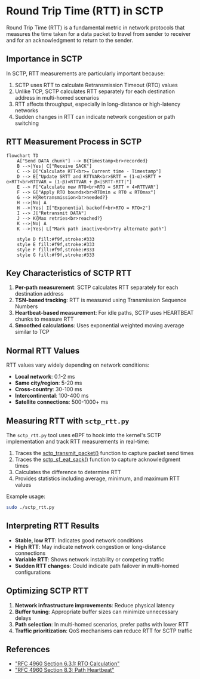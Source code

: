 # Round Trip Time (RTT) in SCTP

Round Trip Time (RTT) is a fundamental metric in network protocols that measures the time taken for a data packet to travel from sender to receiver and for an acknowledgment to return to the sender.

## Importance in SCTP

In SCTP, RTT measurements are particularly important because:

1. SCTP uses RTT to calculate Retransmission Timeout (RTO) values
2. Unlike TCP, SCTP calculates RTT separately for each destination address in multi-homed scenarios
3. RTT affects throughput, especially in long-distance or high-latency networks
4. Sudden changes in RTT can indicate network congestion or path switching

## RTT Measurement Process in SCTP

```mermaid
flowchart TD
    A["Send DATA chunk"] --> B{Timestamp<br>recorded}
    B -->|Yes| C["Receive SACK"]
    C --> D["Calculate RTT<br>= Current time - Timestamp"]
    D --> E["Update SRTT and RTTVAR<br>SRTT = (1-α)×SRTT + α×RTT<br>RTTVAR = (1-β)×RTTVAR + β×|SRTT-RTT|"]
    E --> F["Calculate new RTO<br>RTO = SRTT + 4×RTTVAR"]
    F --> G["Apply RTO bounds<br>RTOmin ≤ RTO ≤ RTOmax"]
    G --> H{Retransmission<br>needed?}
    H -->|No| A
    H -->|Yes| I["Exponential backoff<br>RTO = RTO×2"]
    I --> J["Retransmit DATA"]
    J --> K{Max retries<br>reached?}
    K -->|No| A
    K -->|Yes| L["Mark path inactive<br>Try alternate path"]

    style D fill:#f9f,stroke:#333
    style E fill:#f9f,stroke:#333
    style F fill:#f9f,stroke:#333
    style G fill:#f9f,stroke:#333
```

## Key Characteristics of SCTP RTT

1. **Per-path measurement**: SCTP calculates RTT separately for each destination address
2. **TSN-based tracking**: RTT is measured using Transmission Sequence Numbers
3. **Heartbeat-based measurement**: For idle paths, SCTP uses HEARTBEAT chunks to measure RTT
4. **Smoothed calculations**: Uses exponential weighted moving average similar to TCP

## Normal RTT Values

RTT values vary widely depending on network conditions:

- **Local network**: 0.1-2 ms
- **Same city/region**: 5-20 ms
- **Cross-country**: 30-100 ms
- **Intercontinental**: 100-400 ms
- **Satellite connections**: 500-1000+ ms

## Measuring RTT with `sctp_rtt.py`

The `sctp_rtt.py` tool uses eBPF to hook into the kernel's SCTP implementation and track RTT measurements in real-time:

1. Traces the [sctp_transmit_packet()](https://elixir.bootlin.com/linux/v6.8/source/net/sctp/output.c#L569) function to capture packet send times
2. Traces the [sctp_sf_eat_sack()](https://elixir.bootlin.com/linux/v6.8/source/net/sctp/sm_statefuns.c#L3392) function to capture acknowledgment times
3. Calculates the difference to determine RTT
4. Provides statistics including average, minimum, and maximum RTT values

Example usage:
```bash
sudo ./sctp_rtt.py
```

## Interpreting RTT Results

- **Stable, low RTT**: Indicates good network conditions
- **High RTT**: May indicate network congestion or long-distance connections
- **Variable RTT**: Shows network instability or competing traffic
- **Sudden RTT changes**: Could indicate path failover in multi-homed configurations

## Optimizing SCTP RTT

1. **Network infrastructure improvements**: Reduce physical latency
2. **Buffer tuning**: Appropriate buffer sizes can minimize unnecessary delays
3. **Path selection**: In multi-homed scenarios, prefer paths with lower RTT
4. **Traffic prioritization**: QoS mechanisms can reduce RTT for SCTP traffic

## References

- ["RFC 4960 Section 6.3.1: RTO Calculation"](https://tools.ietf.org/html/rfc4960#section-6.3.1)
- ["RFC 4960 Section 8.3: Path Heartbeat"](https://tools.ietf.org/html/rfc4960#section-8.3)